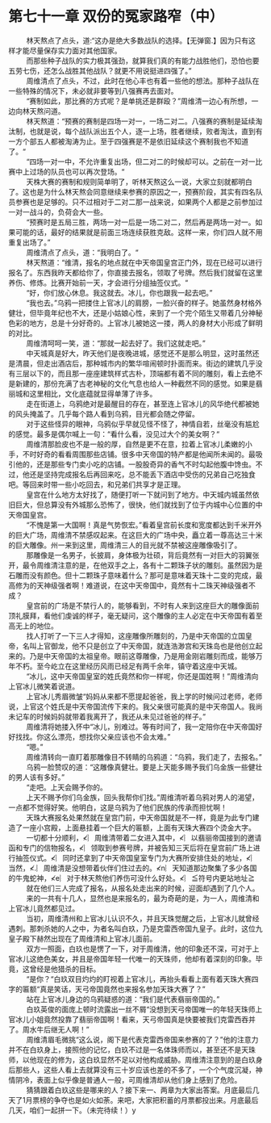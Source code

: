<h1>第七十一章 双份的冤家路窄（中）</h1>
<div id="content">&nbsp&nbsp&nbsp&nbsp&nbsp&nbsp&nbsp&nbsp
 林天熬点了点头，道:“这办是绝大多数战队的选择。【无弹窗.】因为只有这样才能尽量保存实力面对其他国家。
 <br/>&nbsp&nbsp&nbsp&nbsp&nbsp&nbsp&nbsp&nbsp
 而那些种子战队的实力极其强劲，就算我们真的有能力战胜他们，恐怕也要五劳七伤，还怎么战胜其他战队？就更不用说挺进四强了。”
 <br/>&nbsp&nbsp&nbsp&nbsp&nbsp&nbsp&nbsp&nbsp
 周维清点了点头，不过，此时在他心丰也有着一些他的想法。那种子战队在一些特殊的情况下，未必就非要等到八强赛再去面对。
 <br/>&nbsp&nbsp&nbsp&nbsp&nbsp&nbsp&nbsp&nbsp
 “赛制如此，那比赛的方式呢？是单挑还是群殴？”周维清一边心有所想，一边向林天熬问道。
 <br/>&nbsp&nbsp&nbsp&nbsp&nbsp&nbsp&nbsp&nbsp
 林天熬道：“预赛的赛制是四场一对一，一场二对二。八强赛的赛制是延续淘汰制，也就是说，每个战队派出五个人，逐一上场，胜者继续，败者淘汰，直到有一方个部五人都被淘涛为止。至于四强赛是不是依旧延续这个赛制我也不知道了。“
 <br/>&nbsp&nbsp&nbsp&nbsp&nbsp&nbsp&nbsp&nbsp
 “四场一对一中，不允许重复出场，但二对二的时候却可以。之前在一对一比赛中上过场的队员也可以再次登场。“
 <br/>&nbsp&nbsp&nbsp&nbsp&nbsp&nbsp&nbsp&nbsp
 天株大赛的赛制和规则简单明了，听林天熬这么一说，大家立刻就都明白了。这也是为什么林天熬会同意继续来参赛的原因之一，预赛阶段，其实有四名队员参赛也是足够的。只不过相对于二对二那一战来说，如果两个人都是之前参加过一对一战斗的，负荷会大一些。
 <br/>&nbsp&nbsp&nbsp&nbsp&nbsp&nbsp&nbsp&nbsp
 “预赛时是五局三胜，两场一对一后是一场二对二，然后再是两场一对一。如果可能的话，最好的结果就是前面三场连续获胜克敌。这样一来，你们四人就不用重复出场了。”
 <br/>&nbsp&nbsp&nbsp&nbsp&nbsp&nbsp&nbsp&nbsp
 周维清点了点头，道：“我明白了。“
 <br/>&nbsp&nbsp&nbsp&nbsp&nbsp&nbsp&nbsp&nbsp
 林天熬道：“维清，报名的地点就在中天帝国皇宫正门外，现在已经可以进行报名了。东西我昨天都给你了，你直接去报名，领取了号牌。然后我们就留在这里养伤、修炼。比赛开始前一天，才会进行分组抽签仪式。“
 <br/>&nbsp&nbsp&nbsp&nbsp&nbsp&nbsp&nbsp&nbsp
 “好，你们放心休息。我这就去。冰儿，你也跟我一起去吧。”
 <br/>&nbsp&nbsp&nbsp&nbsp&nbsp&nbsp&nbsp&nbsp
 “我也去。”乌鸦一把搂住上官冰儿的肩膀，一脸兴奋的样子。她虽然身材格外健壮，但毕竟年纪也不大，还是小姑娘心性，来到了一个完个陌生又带着几分神秘色彩的地方，总是十分好奇的。上官冰儿被她这一搂，两人的身材大小形成了鲜明的对比。
 <br/>&nbsp&nbsp&nbsp&nbsp&nbsp&nbsp&nbsp&nbsp
 周维清呵呵一笑，道：“那就一起去好了。我们这就走吧。”
 <br/>&nbsp&nbsp&nbsp&nbsp&nbsp&nbsp&nbsp&nbsp
 中天城真是好大，昨天他们是夜晚进城，感觉还不是那么明显，这时虽然还是清晨，但走出酒店后，那种城市内的繁华喧闹顿时扑面而来。街边的建筑几乎没有三层以下的，而且那一座座建筑样式古朴，顶端都有着不同的雕刻，看上去绝不是新建的，那份充满了古老神秘的文化气息也给人一种截然不同的感觉。如果是翡丽城和这里相比，文化底蕴就显得单薄了许多。
 <br/>&nbsp&nbsp&nbsp&nbsp&nbsp&nbsp&nbsp&nbsp
 走在街道上，乌鸦绝对是最醒目的存在，甚至连上官冰儿的风华绝代都被她的风头掩盖了。几乎每个路人看到乌鸦，目光都会随之停留。
 <br/>&nbsp&nbsp&nbsp&nbsp&nbsp&nbsp&nbsp&nbsp
 对于这些怪异的眼神，乌鸦似乎早就见怪不怪了，神情自若，丝毫没有尴尬的感觉。最多是偶尔喊上一句：“看什么看，没见过大个的美女啊？“
 <br/>&nbsp&nbsp&nbsp&nbsp&nbsp&nbsp&nbsp&nbsp
 周维清那脸皮也不是一般的厚，自然是更不在意，拉着上官冰儿柔嫩的小手，不时好奇的看看周围那些店铺。很多中天帝国的特产都是他闻所未闻的。最吸引他的，还是那些专门卖小吃的店铺。一股股奇异的香气不时勾起他腹中馋虫。不过，他还是坚持完成报名后再回来吃，总不能丢下酒店中受伤的兄弟自己吃独食吧。等回来时带一些小吃回去，和兄弟们共享才是正理。
 <br/>&nbsp&nbsp&nbsp&nbsp&nbsp&nbsp&nbsp&nbsp
 皇宫在什么地方太好找了，随便打听一下就问到了地方。中天城内城虽然依旧巨大，但总算没有外城那么恐怖了，很快，他们就找到了位于内城中心位置的中天帝国皇宫。
 <br/>&nbsp&nbsp&nbsp&nbsp&nbsp&nbsp&nbsp&nbsp
 “不愧是第一大国啊！真是气势恢宏。”看着皇宫前长度和宽度都达到千米开外的巨大广场，周维清不禁感叹起来。在这巨大的广场中央，矗立着一尊高达三十米的巨大雕像。州一来到这里，周维清三人的目光就不禁被这座雕像吸引了。
 <br/>&nbsp&nbsp&nbsp&nbsp&nbsp&nbsp&nbsp&nbsp
 那雕像是一名男子，长披肩，身体极为壮硕，背后竟然有一对巨大的羽翼张开，最令周维清注意的是，在他双手之上，各有十二颗珠子状的雕刻。虽然因为是石雕而没有颜色。但十二颗珠子意味着什么？那可是意味着天珠十二变的完成，最高修为的天神级强者啊！难道说，在这中天帝国中，竟然有十二珠天神级强者不成？
 <br/>&nbsp&nbsp&nbsp&nbsp&nbsp&nbsp&nbsp&nbsp
 皇宫前的广场是不禁行人的，能够看到，不时有人来到这座巨大的雕像面前顶礼膜拜，看他们虔诚的样子，毫无疑问，这个雕像的主人必定在中天帝国有着至高无上的地位。
 <br/>&nbsp&nbsp&nbsp&nbsp&nbsp&nbsp&nbsp&nbsp
 找人打听了一下三人才得知，这座雕像所雕刻的，乃是中天帝国的立国皇帝，名叫上官御龙，他不只是创立了中天帝国，就连浩渺宫和天珠岛也是他创立起来的。乃是中天帝国的太祖皇帝。眼前这尊雕像，乃是用金刚岩雕刻而成，能够万年不朽。至今屹立在这里经历风雨已经足有两千余年，镇守着这座中天城。
 <br/>&nbsp&nbsp&nbsp&nbsp&nbsp&nbsp&nbsp&nbsp
 “冰儿，这中天帝国皇室的姓氏竟然和你一样呢，你还是国姓啊！”周维清向上官冰儿微笑着说道。
 <br/>&nbsp&nbsp&nbsp&nbsp&nbsp&nbsp&nbsp&nbsp
 上官冰儿秀眉微皱“妈妈从来都不愿提起爸爸，我上学的时候问过老师，老师说，上官这个姓氏是中天帝国流传下来的。我父亲很可能真的是中天帝国人。我尚未记车的时候妈妈就带着我离开了，我还从未见过爸爸的样子。”
 <br/>&nbsp&nbsp&nbsp&nbsp&nbsp&nbsp&nbsp&nbsp
 周维清将她搂入怀中“冰儿，别难过。等有时间了，我一定陪你在中天帝国好好找找。你这么漂亮，想找你父亲应该也不会太难。”
 <br/>&nbsp&nbsp&nbsp&nbsp&nbsp&nbsp&nbsp&nbsp
 “嗯。”
 <br/>&nbsp&nbsp&nbsp&nbsp&nbsp&nbsp&nbsp&nbsp
 周维清转向一直盯着那雕像目不转睛的乌鸦道：“乌鸦，我们走了，去报名。”
 <br/>&nbsp&nbsp&nbsp&nbsp&nbsp&nbsp&nbsp&nbsp
 乌鸦一脸赞叹的道：“这雕像真健壮。要是上天能多赐予我们乌金族一些健壮的男人该有多好。”
 <br/>&nbsp&nbsp&nbsp&nbsp&nbsp&nbsp&nbsp&nbsp
 “走吧。上天会赐予你的。
 <br/>&nbsp&nbsp&nbsp&nbsp&nbsp&nbsp&nbsp&nbsp
 上天不赐予你们乌金族，回头我帮你们找。”周维清听着乌鸦对男人的渴望，一点都不觉得好笑。他明白，这是乌鸦为了他们民族的传承而担忧啊！
 <br/>&nbsp&nbsp&nbsp&nbsp&nbsp&nbsp&nbsp&nbsp
 天珠大赛报名处果然就在皇宫门前，中天帝国就是不一样，竟是为此专门建造了一座小宫殿，上面悬挂着一个巨大的匾额，上面有天珠大赛四个烫金大字。
 <br/>&nbsp&nbsp&nbsp&nbsp&nbsp&nbsp&nbsp&nbsp
 一切都十分顺利，≮︴周维清带着二女进入其中，≮︴以翡丽帝国接到的邀请函和专门的信物报名，≮︴领取到参赛号牌，并被告知三天后将在皇宫前广场上进行抽签仪式。≮︴同时还拿到了中天帝国皇室专门为大赛所安排住处的地址，≮︴当然，≮.︴周维清是没想带着伙伴们住过去的。≮n︴天知道那边聚集了多少各国的牛鬼蛇神，≮e︴对于林天熬他们养伤可没什么好处。≮︴≦符号内更站地址≧
 <br/>&nbsp&nbsp&nbsp&nbsp&nbsp&nbsp&nbsp&nbsp
 就在他们三人完成了报名，从报名处走出来的时候，迎面却遇到了几个人。
 <br/>&nbsp&nbsp&nbsp&nbsp&nbsp&nbsp&nbsp&nbsp
 来的一共有十几人，显然也是来报名的，最为奇葩的是，为一人，周维清和上官冰儿竟然都见过。
 <br/>&nbsp&nbsp&nbsp&nbsp&nbsp&nbsp&nbsp&nbsp
 当初，周维清州和上官冰儿认识不久，并且天珠觉醒之后，上官冰儿就曾经遇刺。那刺杀她的人之中，为者名叫白玖，乃是克雷西帝国九皇子。此时，这位九皇子殿下赫然出现在了周维清和上官冰儿面前。
 <br/>&nbsp&nbsp&nbsp&nbsp&nbsp&nbsp&nbsp&nbsp
 双方一照面，白玖也是愣了一下，对于周维清，他的印象还不深，可对于上官冰儿这绝色美女，并且是帝国年轻一代唯一的天珠师，他却有着深刻的印象。毕竟，这曾经是他猎杀的目标。
 <br/>&nbsp&nbsp&nbsp&nbsp&nbsp&nbsp&nbsp&nbsp
 “是你？“白玖双目灼灼的盯视着上官冰儿，再抬头看看上面有着天珠大赛四字的匾额“真是笑话，天弓帝国竟然也来报名参加天珠大赛了？”
 <br/>&nbsp&nbsp&nbsp&nbsp&nbsp&nbsp&nbsp&nbsp
 站在上官冰儿身边的乌鸦疑惑的道：“我们是代表翡丽帝国的。”
 <br/>&nbsp&nbsp&nbsp&nbsp&nbsp&nbsp&nbsp&nbsp
 白玖英俊的面庞上顿时流露出一丝不屑“没想到天弓帝国唯一的年轻天珠师上官冰儿小姐竟然投靠了翡丽帝国啊！看来，天弓帝国真是快要被我们克雷西吞并了。周水牛后继无人啊！”
 <br/>&nbsp&nbsp&nbsp&nbsp&nbsp&nbsp&nbsp&nbsp
 周维清眉毛微挑“这么说，阁下是代表克雷西帝国来参赛的了？”他的注意力并不在白玖身上，接照他的记忆，白玖不过是一名体珠师而以，甚至还不是天珠师，以他现在的修为，这白玖显然不足以对他构成威胁。周维清注意到的是白玖身后那些人，这些人看上去就算没有三十岁应该也差的不多了，一个个气度沉凝，神情阴冷，表面上似乎像是普通人一般，可周维清却从他们身上感到了危险。
 <br/>&nbsp&nbsp&nbsp&nbsp&nbsp&nbsp&nbsp&nbsp
 猜猜跟着白玖这些是哪来的人？接下来一、两章为大家出答案。月底最后几天了1月票榜的争夺也是如火如荼。来吧，大家把积蓄的月票都投出来。月底最后几天，咱们一起拼一下。（未完待续！）y
 <br/>&nbsp&nbsp&nbsp&nbsp&nbsp&nbsp&nbsp&nbsp
 <br/>&nbsp&nbsp&nbsp&nbsp&nbsp&nbsp&nbsp&nbsp
</div>
